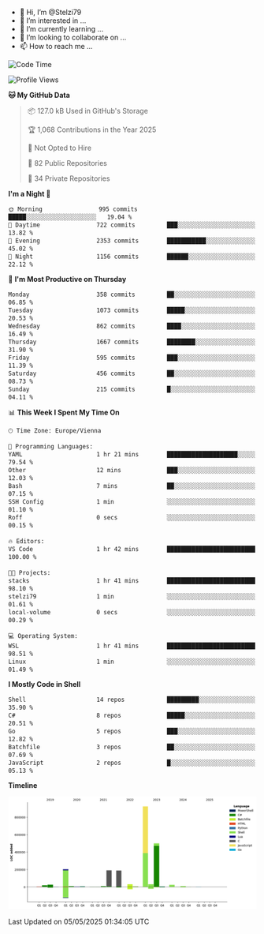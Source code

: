 - 👋 Hi, I’m @Stelzi79
- 👀 I’m interested in ...
- 🌱 I’m currently learning ...
- 💞️ I’m looking to collaborate on ...
- 📫 How to reach me ...

<!--START_SECTION:waka-->
![Code Time](http://img.shields.io/badge/Code%20Time-1%2C137%20hrs%2025%20mins-blue)

![Profile Views](http://img.shields.io/badge/Profile%20Views-0-blue)

**🐱 My GitHub Data** 

> 📦 127.0 kB Used in GitHub's Storage 
 > 
> 🏆 1,068 Contributions in the Year 2025
 > 
> 🚫 Not Opted to Hire
 > 
> 📜 82 Public Repositories 
 > 
> 🔑 34 Private Repositories 
 > 
**I'm a Night 🦉** 

```text
🌞 Morning                995 commits         █████░░░░░░░░░░░░░░░░░░░░   19.04 % 
🌆 Daytime                722 commits         ███░░░░░░░░░░░░░░░░░░░░░░   13.82 % 
🌃 Evening                2353 commits        ███████████░░░░░░░░░░░░░░   45.02 % 
🌙 Night                  1156 commits        ██████░░░░░░░░░░░░░░░░░░░   22.12 % 
```
📅 **I'm Most Productive on Thursday** 

```text
Monday                   358 commits         ██░░░░░░░░░░░░░░░░░░░░░░░   06.85 % 
Tuesday                  1073 commits        █████░░░░░░░░░░░░░░░░░░░░   20.53 % 
Wednesday                862 commits         ████░░░░░░░░░░░░░░░░░░░░░   16.49 % 
Thursday                 1667 commits        ████████░░░░░░░░░░░░░░░░░   31.90 % 
Friday                   595 commits         ███░░░░░░░░░░░░░░░░░░░░░░   11.39 % 
Saturday                 456 commits         ██░░░░░░░░░░░░░░░░░░░░░░░   08.73 % 
Sunday                   215 commits         █░░░░░░░░░░░░░░░░░░░░░░░░   04.11 % 
```


📊 **This Week I Spent My Time On** 

```text
🕑︎ Time Zone: Europe/Vienna

💬 Programming Languages: 
YAML                     1 hr 21 mins        ████████████████████░░░░░   79.54 % 
Other                    12 mins             ███░░░░░░░░░░░░░░░░░░░░░░   12.03 % 
Bash                     7 mins              ██░░░░░░░░░░░░░░░░░░░░░░░   07.15 % 
SSH Config               1 min               ░░░░░░░░░░░░░░░░░░░░░░░░░   01.10 % 
Roff                     0 secs              ░░░░░░░░░░░░░░░░░░░░░░░░░   00.15 % 

🔥 Editors: 
VS Code                  1 hr 42 mins        █████████████████████████   100.00 % 

🐱‍💻 Projects: 
stacks                   1 hr 41 mins        █████████████████████████   98.10 % 
stelzi79                 1 min               ░░░░░░░░░░░░░░░░░░░░░░░░░   01.61 % 
local-volume             0 secs              ░░░░░░░░░░░░░░░░░░░░░░░░░   00.29 % 

💻 Operating System: 
WSL                      1 hr 41 mins        █████████████████████████   98.51 % 
Linux                    1 min               ░░░░░░░░░░░░░░░░░░░░░░░░░   01.49 % 
```

**I Mostly Code in Shell** 

```text
Shell                    14 repos            █████████░░░░░░░░░░░░░░░░   35.90 % 
C#                       8 repos             █████░░░░░░░░░░░░░░░░░░░░   20.51 % 
Go                       5 repos             ███░░░░░░░░░░░░░░░░░░░░░░   12.82 % 
Batchfile                3 repos             ██░░░░░░░░░░░░░░░░░░░░░░░   07.69 % 
JavaScript               2 repos             █░░░░░░░░░░░░░░░░░░░░░░░░   05.13 % 
```



**Timeline**

![Lines of Code chart](https://raw.githubusercontent.com/Stelzi79/Stelzi79/main/assets/bar_graph.png)


 Last Updated on 05/05/2025 01:34:05 UTC
<!--END_SECTION:waka-->

<!---
Stelzi79/Stelzi79 is a ✨ special ✨ repository because its `README.md` (this file) appears on your GitHub profile.
You can click the Preview link to take a look at your changes.
--->
